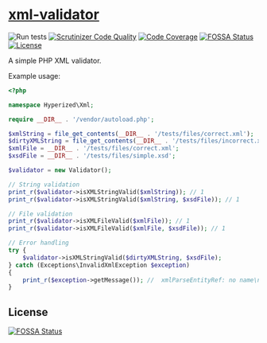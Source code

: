 # [xml-validator](https://packagist.org/packages/hyperized/xml-validator)

![Run tests](https://github.com/hyperized/xml-validator/workflows/Run%20tests/badge.svg) [![Scrutinizer Code Quality](https://scrutinizer-ci.com/g/hyperized/xml-validator/badges/quality-score.png?b=master)](https://scrutinizer-ci.com/g/hyperized/xml-validator/?branch=master) [![Code Coverage](https://scrutinizer-ci.com/g/hyperized/xml-validator/badges/coverage.png?b=master)](https://scrutinizer-ci.com/g/hyperized/xml-validator/?branch=master) [![FOSSA Status](https://app.fossa.io/api/projects/git%2Bgithub.com%2Fhyperized%2Fxml-validator.svg?type=shield)](https://app.fossa.io/projects/git%2Bgithub.com%2Fhyperized%2Fxml-validator?ref=badge_shield) [![License](https://poser.pugx.org/hyperized/xml-validator/license)](https://packagist.org/packages/hyperized/xml-validator)

A simple PHP XML validator.

Example usage:

```php
<?php

namespace Hyperized\Xml;

require __DIR__ . '/vendor/autoload.php';

$xmlString = file_get_contents(__DIR__ . '/tests/files/correct.xml');
$dirtyXMLString = file_get_contents(__DIR__ . '/tests/files/incorrect.xml');
$xmlFile = __DIR__ . '/tests/files/correct.xml';
$xsdFile = __DIR__ . '/tests/files/simple.xsd';

$validator = new Validator();

// String validation
print_r($validator->isXMLStringValid($xmlString)); // 1
print_r($validator->isXMLStringValid($xmlString, $xsdFile)); // 1

// File validation
print_r($validator->isXMLFileValid($xmlFile)); // 1
print_r($validator->isXMLFileValid($xmlFile, $xsdFile)); // 1

// Error handling
try {
    $validator->isXMLStringValid($dirtyXMLString, $xsdFile);
} catch (Exceptions\InvalidXmlException $exception)
{
    print_r($exception->getMessage()); //  xmlParseEntityRef: no name\n The document has no document element.
}
```

## License
[![FOSSA Status](https://app.fossa.io/api/projects/git%2Bgithub.com%2Fhyperized%2Fxml-validator.svg?type=large)](https://app.fossa.io/projects/git%2Bgithub.com%2Fhyperized%2Fxml-validator?ref=badge_large)
